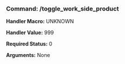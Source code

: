### Command: /toggle_work_side_product

**Handler Macro:** UNKNOWN

**Handler Value:** 999

**Required Status:** 0

**Arguments:**
None

